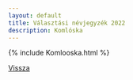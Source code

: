 ```yaml
---
layout: default
title: Választási névjegyzék 2022
description: Komlóska
---
```


{% include Komlooska.html %}

[Vissza](./)